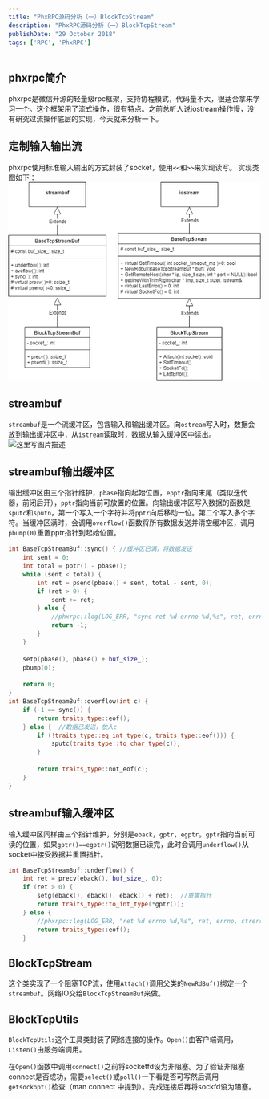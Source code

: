 ```yaml
---
title: "PhxRPC源码分析（一）BlockTcpStream"
description: "PhxRPC源码分析（一）BlockTcpStream"
publishDate: "29 October 2018"
tags: ['RPC', 'PhxRPC']
---
```


## phxrpc简介

phxrpc是微信开源的轻量级rpc框架，支持协程模式，代码量不大，很适合拿来学习一个。这个框架用了流式操作，很有特点。之前总听人说iostream操作慢，没有研究过流操作底层的实现，今天就来分析一下。
<!-- more -->

## 定制输入输出流

phxrpc使用标准输入输出的方式封装了socket，使用`<<`和`>>`来实现读写。
实现类图如下：
![这里写图片描述](./socket_stream.png)

## streambuf

`streambuf`是一个流缓冲区，包含输入和输出缓冲区。向`ostream`写入时，数据会放到输出缓冲区中，从`istream`读取时，数据从输入缓冲区中读出。
![这里写图片描述](http://upload.cppreference.com/mwiki/images/7/75/std-streambuf.svg)

## streambuf输出缓冲区

输出缓冲区由三个指针维护，`pbase`指向起始位置，`epptr`指向末尾（类似迭代器，前闭后开），`pptr`指向当前可放置的位置。向输出缓冲区写入数据的函数是`sputc`和`sputn`，第一个写入一个字符并将`pptr`向后移动一位。第二个写入多个字符。当缓冲区满时，会调用`overflow()`函数将所有数据发送并清空缓冲区，调用`pbump(0)`重置pptr指针到起始位置。
```cpp
int BaseTcpStreamBuf::sync() { //缓冲区已满，将数据发送
    int sent = 0;
    int total = pptr() - pbase();
    while (sent < total) {
        int ret = psend(pbase() + sent, total - sent, 0);
        if (ret > 0) {
            sent += ret;
        } else {
            //phxrpc::log(LOG_ERR, "sync ret %d errno %d,%s", ret, errno, strerror(errno));
            return -1;
        }
    }

    setp(pbase(), pbase() + buf_size_);
    pbump(0);  

    return 0;
}
int BaseTcpStreamBuf::overflow(int c) {
    if (-1 == sync()) {
        return traits_type::eof();
    } else {  //数据已发送，放入c
        if (!traits_type::eq_int_type(c, traits_type::eof())) {
            sputc(traits_type::to_char_type(c));
        }

        return traits_type::not_eof(c);
    }
}
```
## streambuf输入缓冲区

输入缓冲区同样由三个指针维护，分别是`eback`，`gptr`，`egptr`。`gptr`指向当前可读的位置，如果`gptr()==egptr()`说明数据已读完，此时会调用`underflow()`从socket中接受数据并重置指针。
```cpp
int BaseTcpStreamBuf::underflow() {
    int ret = precv(eback(), buf_size_, 0);
    if (ret > 0) {
        setg(eback(), eback(), eback() + ret);  //重置指针
        return traits_type::to_int_type(*gptr());
    } else {
        //phxrpc::log(LOG_ERR, "ret %d errno %d,%s", ret, errno, strerror(errno));
        return traits_type::eof();
    }
```
## BlockTcpStream

这个类实现了一个阻塞TCP流，使用`Attach()`调用父类的`NewRdBuf()`绑定一个`streambuf`。网络IO交给`BlockTcpStreamBuf`来做。

## BlockTcpUtils

`BlockTcpUtils`这个工具类封装了网络连接的操作。`Open()`由客户端调用，`Listen()`由服务端调用。

在`Open()`函数中调用`connect()`之前将socketfd设为非阻塞。为了验证非阻塞connect是否成功，需要`select()`或`poll()`一下看是否可写然后调用`getsockopt()`检查（man connect 中提到）。完成连接后再将sockfd设为阻塞。